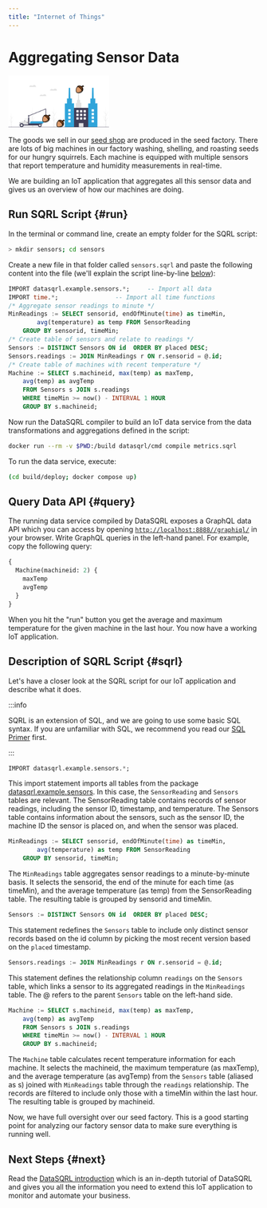 ```yaml
---
title: "Internet of Things"
---
```


# Aggregating Sensor Data

<img src="/img/generic/undraw_factory.svg" alt="Machine Sensor Data >" width="40%"/>

The goods we sell in our [seed shop](../../../intro/overview) are produced in the seed factory. There are lots of big machines in our factory washing, shelling, and roasting seeds for our hungry squirrels. Each machine is equipped with multiple sensors that report temperature and humidity measurements in real-time.

We are building an IoT application that aggregates all this sensor data and gives us an overview of how our machines are doing.

## Run SQRL Script {#run}

In the terminal or command line, create an empty folder for the SQRL script:

```bash
> mkdir sensors; cd sensors
```

Create a new file in that folder called `sensors.sqrl` and paste the following content into the file (we'll explain the script line-by-line [below](#sqrl)):

```sql
IMPORT datasqrl.example.sensors.*;     -- Import all data
IMPORT time.*;                -- Import all time functions
/* Aggregate sensor readings to minute */
MinReadings := SELECT sensorid, endOfMinute(time) as timeMin,
        avg(temperature) as temp FROM SensorReading
    GROUP BY sensorid, timeMin;
/* Create table of sensors and relate to readings */
Sensors := DISTINCT Sensors ON id  ORDER BY placed DESC;
Sensors.readings := JOIN MinReadings r ON r.sensorid = @.id;
/* Create table of machines with recent temperature */
Machine := SELECT s.machineid, max(temp) as maxTemp,
    avg(temp) as avgTemp
    FROM Sensors s JOIN s.readings
    WHERE timeMin >= now() - INTERVAL 1 HOUR
    GROUP BY s.machineid;
```

Now run the DataSQRL compiler to build an IoT data service from the data transformations and aggregations defined in the script:

```bash
docker run --rm -v $PWD:/build datasqrl/cmd compile metrics.sqrl
```

To run the data service, execute:

```bash
(cd build/deploy; docker compose up)
```

## Query Data API {#query}

The running data service compiled by DataSQRL exposes a GraphQL data API which you can access by opening [`http://localhost:8888//graphiql/`](http://localhost:8888//graphiql/) in your browser. Write GraphQL queries in the left-hand panel. For example, copy the following query:

```graphql
{
  Machine(machineid: 2) {
    maxTemp
    avgTemp
  }
}
```

When you hit the "run" button you get the average and maximum temperature for the given machine in the last hour.
You now have a working IoT application.

## Description of SQRL Script {#sqrl}

Let's have a closer look at the SQRL script for our IoT application and describe what it does.

:::info

SQRL is an extension of SQL, and we are going to use some basic SQL syntax. If you are unfamiliar with SQL, we recommend you read our [SQL Primer](/docs/reference/sqrl/sql-primer) first.

:::

```sql
IMPORT datasqrl.example.sensors.*;
```

This import statement imports all tables from the package [datasqrl.example.sensors](https://dev.datasqrl.com/package/datasqrl.example.sensors). In this case, the `SensorReading` and `Sensors` tables are relevant. The SensorReading table contains records of sensor readings, including the sensor ID, timestamp, and temperature. The Sensors table contains information about the sensors, such as the sensor ID, the machine ID the sensor is placed on, and when the sensor was placed.

```sql
MinReadings := SELECT sensorid, endOfMinute(time) as timeMin,
        avg(temperature) as temp FROM SensorReading
    GROUP BY sensorid, timeMin;
```

The `MinReadings` table aggregates sensor readings to a minute-by-minute basis. It selects the sensorid, the end of the minute for each time (as timeMin), and the average temperature (as temp) from the SensorReading table. The resulting table is grouped by sensorid and timeMin.

```sql
Sensors := DISTINCT Sensors ON id  ORDER BY placed DESC;
```

This statement redefines the `Sensors` table to include only distinct sensor records based on the id column by picking the most recent version based on the `placed` timestamp.

```sql
Sensors.readings := JOIN MinReadings r ON r.sensorid = @.id;
```

This statement defines the relationship column `readings` on the `Sensors` table, which links a sensor to its aggregated readings in the `MinReadings` table. The @ refers to the parent `Sensors` table on the left-hand side.

```sql
Machine := SELECT s.machineid, max(temp) as maxTemp,
    avg(temp) as avgTemp
    FROM Sensors s JOIN s.readings
    WHERE timeMin >= now() - INTERVAL 1 HOUR
    GROUP BY s.machineid;
```

The `Machine` table calculates recent temperature information for each machine. It selects the machineid, the maximum temperature (as maxTemp), and the average temperature (as avgTemp) from the `Sensors` table (aliased as s) joined with `MinReadings` table through the `readings` relationship. The records are filtered to include only those with a timeMin within the last hour. The resulting table is grouped by machineid.

Now, we have full oversight over our seed factory. This is a good starting point for analyzing our factory sensor data to make sure everything is running well.

## Next Steps {#next}

Read the [DataSQRL introduction](../../../intro/overview) which is an in-depth tutorial of DataSQRL and gives you all the information you need to extend this IoT application to monitor and automate your business.

